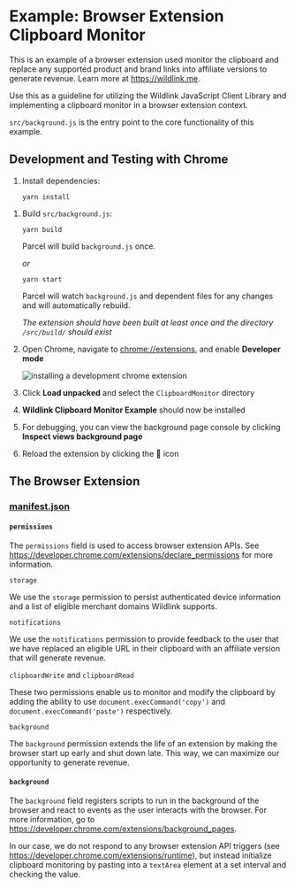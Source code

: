 # Example: Browser Extension Clipboard Monitor

This is an example of a browser extension used monitor the clipboard and replace any supported product and brand links into affiliate versions to generate revenue. Learn more at https://wildlink.me.

Use this as a guideline for utilizing the Wildlink JavaScript Client Library and implementing a clipboard monitor in a browser extension context.

`src/background.js` is the entry point to the core functionality of this example.

## Development and Testing with Chrome

1. Install dependencies:

   `yarn install`

1) Build `src/background.js`:

   `yarn build`

   Parcel will build `background.js` once.

   _or_

   `yarn start`

   Parcel will watch `background.js` and dependent files for any changes and will automatically rebuild.

   _The extension should have been built at least once and the directory `/src/build/` should exist_

1) Open Chrome, navigate to [chrome://extensions](chrome://extensions), and enable **Developer mode**

   ![installing a development chrome extension](https://developer.chrome.com/static/images/get_started/load_extension.png)

1) Click **Load unpacked** and select the `ClipboardMonitor` directory
1) **Wildlink Clipboard Monitor Example** should now be installed
1) For debugging, you can view the background page console by clicking **Inspect views background page**
1) Reload the extension by clicking the :arrows_counterclockwise: icon

## The Browser Extension

### [manifest.json](https://developer.chrome.com/extensions/getstarted#manifest)

#### `permissions`

The `permissions` field is used to access browser extension APIs. See https://developer.chrome.com/extensions/declare_permissions for more information.

`storage`

We use the `storage` permission to persist authenticated device information and a list of eligible merchant domains Wildlink supports.

`notifications`

We use the `notifications` permission to provide feedback to the user that we have replaced an eligible URL in their clipboard with an affiliate version that will generate revenue.

`clipboardWrite` and `clipboardRead`

These two permissions enable us to monitor and modify the clipboard by adding the ability to use `document.execCommand('copy')` and `document.execCommand('paste')` respectively.

`background`

The `background` permission extends the life of an extension by making the browser start up early and shut down late. This way, we can maximize our opportunity to generate revenue.

#### `background`

The `background` field registers scripts to run in the background of the browser and react to events as the user interacts with the browser. For more information, go to https://developer.chrome.com/extensions/background_pages.

In our case, we do not respond to any browser extension API triggers (see https://developer.chrome.com/extensions/runtime), but instead initialize clipboard monitoring by pasting into a `textArea` element at a set interval and checking the value.
